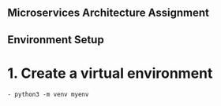 ## Microservices Architecture Assignment

## Environment Setup
# 1. Create a virtual environment
    - python3 -m venv myenv

